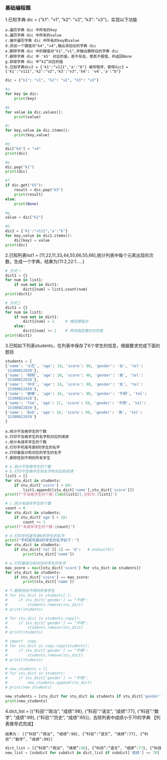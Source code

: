 ### 基础编程题

1.已知字典 dic = {"k1": "v1", "k2": "v2", "k3": "v3"}，实现以下功能

	a.遍历字典 dic 中所有的key
	b.遍历字典 dic 中所有的value
	c.循环遍历字典 dic 中所有的key和value
	d.添加一个键值对"k4","v4",输出添加后的字典 dic
	e.删除字典 dic 中的键值对"k1","v1",并输出删除后的字典 dic
	f.删除字典 dic 中 'k5' 对应的值，若不存在，使其不报错，并返回None
	g.获取字典 dic 中“k2”对应的值
	h.已知字典dic2 = {'k1':"v111",'a':"b"} 编写程序，使得dic2 = {'k1':"v111",'k2':"v2",'k3':"v3",'k4': 'v4','a':"b"}

```Python
dic = {"k1": "v1", "k2": "v2", "k3": "v3"}

#a
for key in dic:
    print(key)

#b
for value in dic.values():
    print(value)

#c
for key,value in dic.items():
    print(key,value)

#d
dic["k4"] = "v4"
print(dic)

#e
dic.pop("k1")
print(dic)

#f
if dic.get("k5"):
    result = dic.pop("k5")
    print(result)
else:
    print(None)

#g
value = dic["k2"]

#h
dic2 = {'k1':"v111",'a':"b"}
for key,value in dic2.items():
    dic[key] = value
print(dic)
```

2.已知列表list1 = [11,22,11,33,44,55,66,55,66],统计列表中每个元素出现的次数，生成一个字典，结果为{11:2,22:1.....}

```Python
# 方式一
dict1 = {}
for num in list1:
    if num not in dict1:
        dict1[num] = list1.count(num)
print(dict1)

# 方式二
dict1 = {}
for num in list1:
    if num not in dict1:
        dict1[num] = 1     # 增加键值对
    else:
        dict1[num] += 1    # 修改指定键对应的值
print(dict1)
```

3.已知如下列表students，在列表中保存了6个学生的信息，根据要求完成下面的题目

```python
students = [
{'name': '小花', 'age': 19, 'score': 90, 'gender': '女', 'tel':
'15300022839'},
{'name': '明明', 'age': 20, 'score': 40, 'gender': '男', 'tel':
'15300022838'},
{'name': '华仔', 'age': 18, 'score': 90, 'gender': '女', 'tel':
'15300022839'},
{'name': '静静', 'age': 16, 'score': 90, 'gender': '不明', 'tel':
'15300022428'},
{'name': 'Tom', 'age': 17, 'score': 59, 'gender': '不明', 'tel':
'15300022839'},
{'name': 'Bob', 'age': 18, 'score': 90, 'gender': '男', 'tel':
'15300022839'}
]
```

```
a.统计不及格学生的个数
b.打印不及格学生的名字和对应的成绩
c.统计未成年学生的个数
d.打印手机尾号是8的学生的名字
e.打印最高分和对应的学生的名字
f.删除性别不明的所有学生
```

```Python
# a.统计不及格学生的个数
# b.打印不及格学生的名字和对应的成绩
list1 = []
for stu_dict in students:
    if stu_dict['score'] < 60:
        list1.append([stu_dict['name'],stu_dict['score']])
print(f"不及格学生的个数:{len(list1)},分别为:{list1}")

# c.统计未成年学生的个数
count = 0
for stu_dict in students:
    if stu_dict['age'] < 18:
        count += 1
print(f"未成年学生的个数:{count}")

# d.打印手机尾号是8的学生的名字
print("手机尾号是8的学生的名字如下：")
for stu_dict in students:
    if stu_dict['tel'][-1] == '8':   # endswith()
        print(stu_dict['name'])

# e.打印最高分和对应的学生的名字
max_score = max([stu_dict['score'] for stu_dict in students])
for stu_dict in students:
    if stu_dict['score'] == max_score:
        print(stu_dict['name'])

# f.删除性别不明的所有学生
# for stu_dict in students[:]:
#     if stu_dict['gender'] == "不明":
#         students.remove(stu_dict)
# print(students)

# for stu_dict in students.copy():
#     if stu_dict['gender'] == "不明":
#         students.remove(stu_dict)
# print(students)

# import  copy
# for stu_dict in copy.copy(students):
#     if stu_dict['gender'] == "不明":
#         students.remove(stu_dict)
# print(students)

# new_students = []
# for stu_dict in students:
#     if stu_dict['gender'] != "不明":
#         new_students.append(stu_dict)
# print(new_students)

new_students = [stu_dict for stu_dict in students if stu_dict['gender'] != "不明"]
print(new_students)
```

4.dict_list = [{“科目”:“政治”, “成绩”:98}, {“科目”:“语文”, “成绩”:77}, {“科目”:“数学”, “成绩”:99}, {“科目”:“历史”, “成绩”:65}]，去除列表中成绩小于70的字典 【列表推导式完成】

```
结果为： [{“科目”:“政治”, “成绩”:98}, {“科目”:“语文”, “成绩”:77}, {“科目”:“数学”, “成绩”:99}]
```

```Python
dict_list = [{“科目”:“政治”, “成绩”:98}, {“科目”:“语文”, “成绩”:77}, {“科目”:“数学”, “成绩”:99}, {“科目”:“历史”, “成绩”:65}]
new_list = [subdict for subdict in dict_list if subdict['成绩'] >= 70]
```

